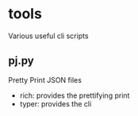 # tools
Various useful cli scripts

## pj.py
Pretty Print JSON files
- rich: provides the prettifying print
- typer: provides the cli

